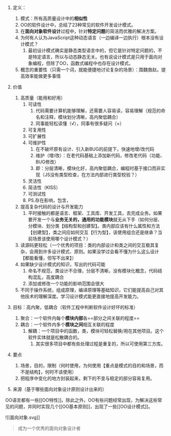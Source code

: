 1.  定义：
	1.  模式：所有高质量设计中的**相似性**
	2.  OO的软件设计中，总结了23种常见的软件开发设计模式。
	3.  在**面向对象软件设计**过程中，针对**特定问题**的简洁而优雅的解决方案。
	4.  为何有人认为JavaScript这种动态语言（一边编译一边执行）根本没有设计模式？
		1. 最初设计模式确实是静态类型语言中的，但它是针对特定问题的，不是特定语言，所以与动态静态无关。也有说设计模式是只用于面向对象编程，但除了OO，函数式编程中也存在设计模式。
	5.  概念的重要性（只需一个词，就能便捷地讨论复杂的场景）：围魏救赵。提高效率能做更多事情
2.  价值
	1.  高质量（能用和好用）
		1.  可读性
			1.  代码需要计算机能够理解，还需要人容易读，容易理解（规范的命名和注释，模块划分清晰，高内聚低耦合）
			2.  同事能轻松读懂（√），同事有很多疑问（×）
		2.  可复用性
		3.  可扩展性
		4.  可维护性
			1.  在不破坏原有设计、引入新BUG的前提下，快速地增/改代码
			2.  维护（增/改）：在老代码基础上添加新代码，修改老代码（功能、BUG修改）
			3.  即：分层清晰，模块化好，高内聚低耦合，编程时基于接口而非实现（JS没有类型检查，在方法内部进行类型校验？）
		5.  灵活性
		6.  简洁性（KISS）
		7.  可测试性
		8.  PS.存在影响，包含，
	2.  提高复杂代码的设计与开发能力
		1.  平时接触的都是语言、框架、工具库、开发工具，去完成业务。如果要开发一个与**业务无关的，通用的功能模块**就无从下手（如何分层、分模块、划分类【结构型和创建型】。类内部应该有什么属性和方法【创建型】，类之间应如何交互【行为型】，该使用组合还是继承？当前场景该使用哪个设计模式？）
	3.  读源码更轻松（一个优秀的项目：类的内部设计和类之间的交互极其复杂，会用到许多设计模式、原则。如果没学过会看不懂为什么这么设计【都能看懂，但写不出来】）
	4.  如果缺少设计模式的知识，写出的代码可能
		1.  命名不规范，类设计不合理，分层不清晰，没有模块化概念，代码结构混乱，高度耦合
		2.  添加或修改一个功能的影响范围会很大
	5.  不同于操作系统，组成原理，编译原理等基础知识，它们能提高自己对其他技术的理解深度。学习设计模式能更直接地提高开发能力。
3.  目标：高内聚，低耦合（软件工程中判断软件设计好坏的标准）
	1.  聚合：一个软件内每个**模块内部**各==部分之间关联的程度==
	2.  耦合：一个软件内多个**模块之间**相互关联的程度
		1. 解耦：一个项目中的函数，类，模块可轻松替换/用在其他项目。这个软件实体就是松散耦合的。
			1. 其实很多项目中都有些处理过程是重复的，所以可使用第三方库。
4.  要点
	1.  场景，目的，限制（何时使用，为何使用【重点是模式的目的和场景，而不是结构】，何时不该使用）
	2.  把程序中变化的地方封装起来，剩下的不变与稳定的部分容易复用。

6.  来源（基于哪些面向对象设计原则设计出来的）

OO语言都有一些[[OO特性]]。除此之外，OO有些问题经常出现，为解决这些常见的问题，并同时实现几个[[OO基本原则]]，出现了一些[[OO设计模式]]。

![[面向对象.svg]]

> 成为一个优秀的面向对象设计者